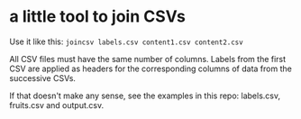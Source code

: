 # a little tool to join CSVs

Use it like this: `joincsv labels.csv content1.csv content2.csv`

All CSV files must have the same number of columns. Labels from the first CSV are applied as headers
for the corresponding columns of data from the successive CSVs.

If that doesn't make any sense, see the examples in this repo: labels.csv, fruits.csv and output.csv. 
